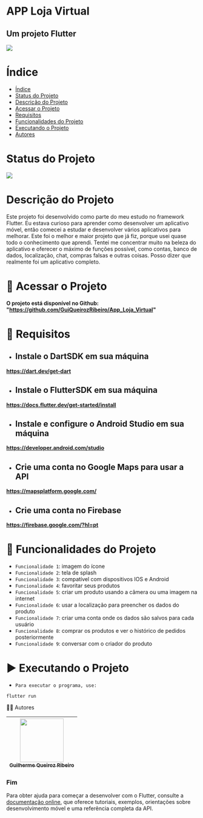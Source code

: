 # APP Loja Virtual
## Um projeto Flutter

![](https://icon-library.com/images/shopping-app-icon/shopping-app-icon-4.jpg)

# Índice

* [Índice](#índice)
* [Status do Projeto](#status-do-projeto)
* [Descrição do Projeto](#descrição-do-projeto)
* [Acessar o Projeto](#acessar-o-projeto)
* [Requisitos](#requisitos)
* [Funcionalidades do Projeto](#funcionalidades-do-projeto)
* [Executando o Projeto](#executando-o-projeto)
* [Autores](#autores)

# Status do Projeto

![](https://img.shields.io/badge/state-success-brightgreen/github/deployments/:user/:repo/:environment)

# Descrição do Projeto

Este projeto foi desenvolvido como parte do meu estudo no framework Flutter. Eu estava curioso para aprender como desenvolver um aplicativo móvel, então comecei a estudar e desenvolver vários aplicativos para melhorar. Este foi o melhor e maior projeto que já fiz, porque usei quase todo o conhecimento que aprendi. Tentei me concentrar muito na beleza do aplicativo e oferecer o máximo de funções possível, como contas, banco de dados, localização, chat, compras falsas e outras coisas. Posso dizer que realmente foi um aplicativo completo.

# 📁 Acessar o Projeto

**O projeto está disponível no Github: "https://github.com/GuiQueirozRibeiro/App_Loja_Virtual"**

# 📝 Requisitos

- ## Instale o DartSDK em sua máquina

**https://dart.dev/get-dart**

- ## Instale o FlutterSDK em sua máquina

**https://docs.flutter.dev/get-started/install**
 
- ## Instale e configure o Android Studio em sua máquina

**https://developer.android.com/studio**

- ## Crie uma conta no Google Maps para usar a API

**https://mapsplatform.google.com/**

- ## Crie uma conta no Firebase

**https://firebase.google.com/?hl=pt**

# 🔨 Funcionalidades do Projeto

- `Funcionalidade 1`: imagem do ícone
- `Funcionalidade 2`: tela de splash
- `Funcionalidade 3`: compatível com dispositivos IOS e Android
- `Funcionalidade 4`: favoritar seus produtos
- `Funcionalidade 5`: criar um produto usando a câmera ou uma imagem na internet
- `Funcionalidade 6`: usar a localização para preencher os dados do produto
- `Funcionalidade 7`: criar uma conta onde os dados são salvos para cada usuário
- `Funcionalidade 8`: comprar os produtos e ver o histórico de pedidos posteriormente
- `Funcionalidade 9`: conversar com o criador do produto

# ▶ Executando o Projeto

- `Para executar o programa, use:`

```console
flutter run
```

👨‍💻 Autores

| [<img src="https://avatars.githubusercontent.com/u/70274921?s=400&u=c1688d6fcd13223bfe1093c6d16b3b6b646545fe&v=4" width=115><br><sub>Guilherme Queiroz Ribeiro</sub>](https://github.com/GuiQueirozRibeiro)
| :---: |

### Fim

Para obter ajuda para começar a desenvolver com o Flutter, consulte a
[documentação online](https://docs.flutter.dev/), que oferece tutoriais,
exemplos, orientações sobre desenvolvimento móvel e uma referência completa da API.
